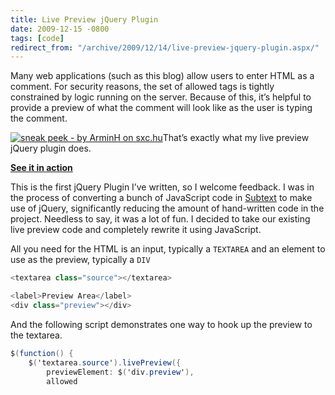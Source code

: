 ```yaml
---
title: Live Preview jQuery Plugin
date: 2009-12-15 -0800
tags: [code]
redirect_from: "/archive/2009/12/14/live-preview-jquery-plugin.aspx/"
---
```


Many web applications (such as this blog) allow users to enter HTML as a
comment. For security reasons, the set of allowed tags is tightly
constrained by logic running on the server. Because of this, it’s
helpful to provide a preview of what the comment will look like as the
user is typing the comment.

[![sneak peek - by ArminH on
sxc.hu](https://haacked.com/images/haacked_com/WindowsLiveWriter/LivePreviewjQueryPlugin_875E/preview_3.jpg "sneak peek - by ArminH on sxc.hu")](http://www.sxc.hu/photo/764984 "Sneak Peek - by ArminH from stock.xchng")That’s
exactly what my live preview jQuery plugin does.

[**See it in
action**](http://demo.haacked.com/livepreview/ "LivePreview jQuery Plugin Demo")

This is the first jQuery Plugin I’ve written, so I welcome feedback. I
was in the process of converting a bunch of JavaScript code in
[Subtext](http://subtextproject.com/ "Subtext Blog Engine Project Website")
to make use of jQuery, significantly reducing the amount of hand-written
code in the project. Needless to say, it was a lot of fun. I decided to
take our existing live preview code and completely rewrite it using
JavaScript.

All you need for the HTML is an input, typically a `TEXTAREA` and an
element to use as the preview, typically a `DIV`

```csharp
<textarea class="source"></textarea>

<label>Preview Area</label>
<div class="preview"></div>
```

And the following script demonstrates one way to hook up the preview to
the textarea.

```csharp
$(function() {
    $('textarea.source').livePreview({
        previewElement: $('div.preview'),
        allowed